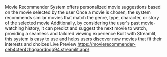 
Movie Recommender System offers personalized movie suggestions based on the movie selected by the user 
Once a movie is chosen, the system recommends similar movies that match the genre, type, character, or story of the selected movie
Additionally, by considering the user's past movie-watching history, it can predict and suggest the next movie to watch, providing a seamless and tailored viewing experience Built with Streamlit, 
this system is easy to use and helps users discover new movies that fit their interests and choices 
Live Preview
https://movierecommender-ceb4cter4zhqgaordpgq94.streamlit.app/
